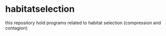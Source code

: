 # habitatselection

this repository hold programs related to habitat selection (compression and contagion)